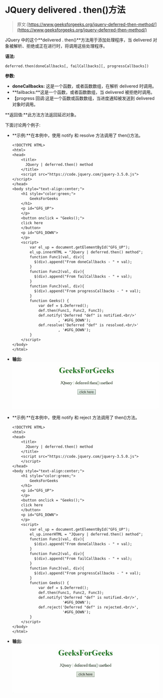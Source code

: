 # JQuery delivered . then()方法

> 原文:[https://www.geeksforgeeks.org/jquery-deferred-then-method/](https://www.geeksforgeeks.org/jquery-deferred-then-method/)

JQuery 中的这个**delivered . then()**方法用于添加处理程序，当 delivered 对象被解析、拒绝或正在进行时，将调用这些处理程序。

**语法:**

```
deferred.then(doneCallbacks[, failCallbacks][, progressCallbacks])

```

**参数:**

*   **doneCallbacks:** 这是一个函数，或者函数数组，在解析 delivered 时调用。
*   **failbacks:**这是一个函数，或者函数数组，当 delivered 被拒绝时调用。
*   【progress 回调:这是一个函数或函数数组，当进度通知被发送到 delivered 对象时调用。

**返回值:**此方法方法返回延迟对象。

下面讨论两个例子:

*   **示例:**在本例中，使用 notify 和 resolve 方法调用了 then()方法。

    ```
    <!DOCTYPE HTML> 
    <html>  
    <head> 
        <title> 
          JQuery | deferred.then() method
        </title>
        <script src="https://code.jquery.com/jquery-3.5.0.js">
    </script> 
    </head>   
    <body style="text-align:center;">
        <h1 style="color:green;">  
            GeeksForGeeks  
        </h1> 
        <p id="GFG_UP"> 
        </p>
        <button onclick = "Geeks();">
        click here
        </button>
        <p id="GFG_DOWN"> 
        </p>
        <script> 
            var el_up = document.getElementById("GFG_UP");
            el_up.innerHTML = "JQuery | deferred.then() method";
            function Func1(val, div){
              $(div).append("From doneCallbacks - " + val);
            }
            function Func2(val, div){
              $(div).append("From failCallbacks - " + val);
            }
            function Func3(val, div){
              $(div).append("From progressCallbacks - " + val);
            }
            function Geeks() {
                var def = $.Deferred();
                def.then(Func1, Func2, Func3);
                def.notify('Deferred "def" is notified.<br/>'
                         , '#GFG_DOWN');
                def.resolve('Deferred "def" is resolved.<br/>'
                         , '#GFG_DOWN');
            } 
        </script> 
    </body>   
    </html>      

    ```

*   **输出:**
    ![](img/f03af3f34f9917828a007a934ecfffaf.png)

*   **示例:**在本例中，使用 notify 和 reject 方法调用了 then()方法。

    ```
    <!DOCTYPE HTML> 
    <html>  
    <head> 
        <title> 
          JQuery | deferred.then() method
        </title>
        <script src="https://code.jquery.com/jquery-3.5.0.js">
        </script> 
    </head>   
    <body style="text-align:center;">
        <h1 style="color:green;">  
            GeeksForGeeks  
        </h1> 
        <p id="GFG_UP"> 
        </p>
        <button onclick = "Geeks();">
        click here
        </button>
        <p id="GFG_DOWN"> 
        </p>
        <script> 
            var el_up = document.getElementById("GFG_UP");
            el_up.innerHTML = "JQuery | deferred.then() method";
            function Func1(val, div){
              $(div).append("From doneCallbacks - " + val);
            }
            function Func2(val, div){
              $(div).append("From failCallbacks - " + val);
            }
            function Func3(val, div){
              $(div).append("From progressCallbacks - " + val);
            }
            function Geeks() {
                var def = $.Deferred();
                def.then(Func1, Func2, Func3);
                def.notify('Deferred "def" is notified.<br/>',
                           '#GFG_DOWN');
                def.reject('Deferred "def" is rejected.<br/>',
                           '#GFG_DOWN');
            } 
        </script> 
    </body>   
    </html> 
    ```

*   **输出:**
    ![](img/711c7034d2a2f02ee19994a09ce415fc.png)